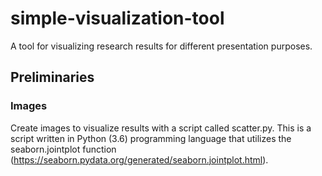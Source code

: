 # simple-visualization-tool
A tool for visualizing research results for different presentation purposes.

##

##

## Preliminaries

### Images

Create images to visualize results with a script called scatter.py. This is a script written in Python (3.6) programming language that utilizes the seaborn.jointplot function (https://seaborn.pydata.org/generated/seaborn.jointplot.html).
